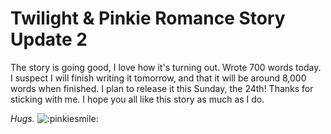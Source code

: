 # Twilight & Pinkie Romance Story Update 2

The story is going good, I love how it's turning out. Wrote 700 words today.
I suspect I will finish writing it tomorrow, and that it will be around 8,000 words when finished.
I plan to release it this Sunday, the 24th!
Thanks for sticking with me. I hope you all like this story as much as I do.

*Hugs.*
![:pinkiesmile:](../../../ponies/emotes/pinkiesmile.png)